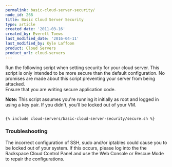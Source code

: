 ```yaml
---
permalink: basic-cloud-server-security/
node_id: 268
title: Basic Cloud Server Security
type: article
created_date: '2011-03-16'
created_by: Everett Toews
last_modified_date: '2016-04-11'
last_modified_by: Kyle Laffoon
product: Cloud Servers
product_url: cloud-servers
---
```


Run the following script when setting security for your cloud server. This script 
is only intended to be more secure than the default configuration. No promises are 
made about this script preventing your server from being attacked.  
Ensure that you are writing secure application code.

**Note:** This script assumes you're running it initially as root and logged in using
a key pair. If you didn't, you'll be locked out of your VM. 

<pre><code>
{% include cloud-servers/basic-cloud-server-security/secure.sh %}
</code></pre>


### Troubleshooting

The incorrect configuration of SSH, sudo and/or iptables could cause you
to be locked out of your system. If this occurs, please log into the
the Rackspace Cloud Control Panel and use the Web Console or Rescue Mode
to repair the configurations.
